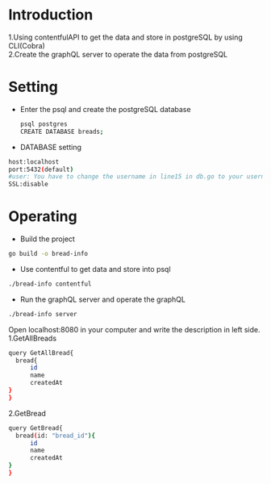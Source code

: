 # Introduction
1.Using contentfulAPI to get the data and store in postgreSQL by using CLI(Cobra)  
2.Create the graphQL server to operate the data from postgreSQL  

# Setting
- Enter the psql and create the postgreSQL database
   ```sh
  psql postgres
  CREATE DATABASE breads;
  ```
- DATABASE setting
```sh
host:localhost  
port:5432(default)  
#user: You have to change the username in line15 in db.go to your username.  
SSL:disable
```
# Operating
- Build the project
```sh
go build -o bread-info
```

- Use contentful to get data and store into psql
```sh
./bread-info contentful
```

- Run the graphQL server and operate the graphQL
```sh
./bread-info server
```
Open localhost:8080 in your computer and write the description in left side. 
1.GetAllBreads
```sh
query GetAllBread{
  bread{
      id
      name
      createdAt
}
}
```
2.GetBread
```sh
query GetBread{
  bread(id: "bread_id"){
      id
      name
      createdAt
}
}
```

